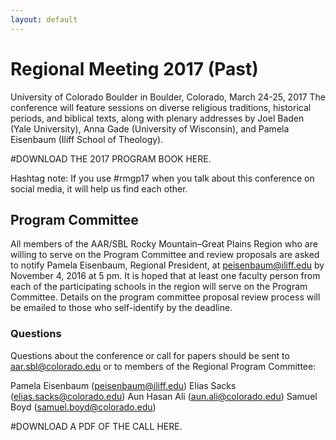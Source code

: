 ```yaml
---
layout: default
---
```


# Regional Meeting 2017 (Past)

University of Colorado Boulder in Boulder, Colorado, March 24-25, 2017
The conference will feature sessions on diverse religious traditions, historical periods, and biblical texts, along with plenary addresses by Joel Baden (Yale University), Anna Gade (University of Wisconsin), and Pamela Eisenbaum (Iliff School of Theology).

#DOWNLOAD THE 2017 PROGRAM BOOK HERE.

Hashtag note: If you use #rmgp17 when you talk about this conference on social media, it will help us find each other. 

## Program Committee

All members of the AAR/SBL Rocky Mountain–Great Plains Region who are willing to serve on the Program Committee and review proposals are asked to notify Pamela Eisenbaum, Regional President, at peisenbaum@iliff.edu by November 4, 2016 at 5 pm. It is hoped that at least one faculty person from each of the participating schools in the region will serve on the Program Committee. Details on the program committee proposal review process will be emailed to those who self-identify by the deadline.

### Questions

Questions about the conference or call for papers should be sent to aar.sbl@colorado.edu or to members of the Regional Program Committee:

Pamela Eisenbaum (peisenbaum@iliff.edu) 
Elias Sacks (elias.sacks@colorado.edu)
Aun Hasan Ali (aun.ali@colorado.edu)
Samuel Boyd (samuel.boyd@colorado.edu) 

#DOWNLOAD A PDF OF THE CALL HERE.
